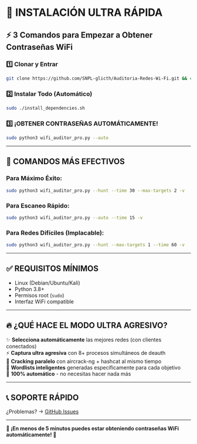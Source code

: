 # 🚀 INSTALACIÓN ULTRA RÁPIDA

## ⚡ 3 Comandos para Empezar a Obtener Contraseñas WiFi

### 1️⃣ **Clonar y Entrar**
```bash
git clone https://github.com/SNPL-glicth/Auditoria-Redes-Wi-Fi.git && cd Auditoria-Redes-Wi-Fi
```

### 2️⃣ **Instalar Todo (Automático)**
```bash
sudo ./install_dependencies.sh
```

### 3️⃣ **¡OBTENER CONTRASEÑAS AUTOMÁTICAMENTE!**
```bash
sudo python3 wifi_auditor_pro.py --auto
```

---

## 🎯 **COMANDOS MÁS EFECTIVOS**

### **Para Máximo Éxito:**
```bash
sudo python3 wifi_auditor_pro.py --hunt --time 30 --max-targets 2 -v
```

### **Para Escaneo Rápido:**
```bash
sudo python3 wifi_auditor_pro.py --auto --time 15 -v
```

### **Para Redes Difíciles (Implacable):**
```bash
sudo python3 wifi_auditor_pro.py --hunt --max-targets 1 --time 60 -v
```

---

## ✅ **REQUISITOS MÍNIMOS**
- Linux (Debian/Ubuntu/Kali)
- Python 3.8+
- Permisos root (`sudo`)
- Interfaz WiFi compatible

---

## 🔥 **¿QUÉ HACE EL MODO ULTRA AGRESIVO?**

✨ **Selecciona automáticamente** las mejores redes (con clientes conectados)  
⚡ **Captura ultra agresiva** con 8+ procesos simultáneos de deauth  
🧨 **Cracking paralelo** con aircrack-ng + hashcat al mismo tiempo  
🧠 **Wordlists inteligentes** generadas específicamente para cada objetivo  
🎯 **100% automático** - no necesitas hacer nada más  

---

## 📞 **SOPORTE RÁPIDO**

¿Problemas? → [GitHub Issues](https://github.com/SNPL-glicth/Auditoria-Redes-Wi-Fi/issues)

---

**🎉 ¡En menos de 5 minutos puedes estar obteniendo contraseñas WiFi automáticamente! 🎉**